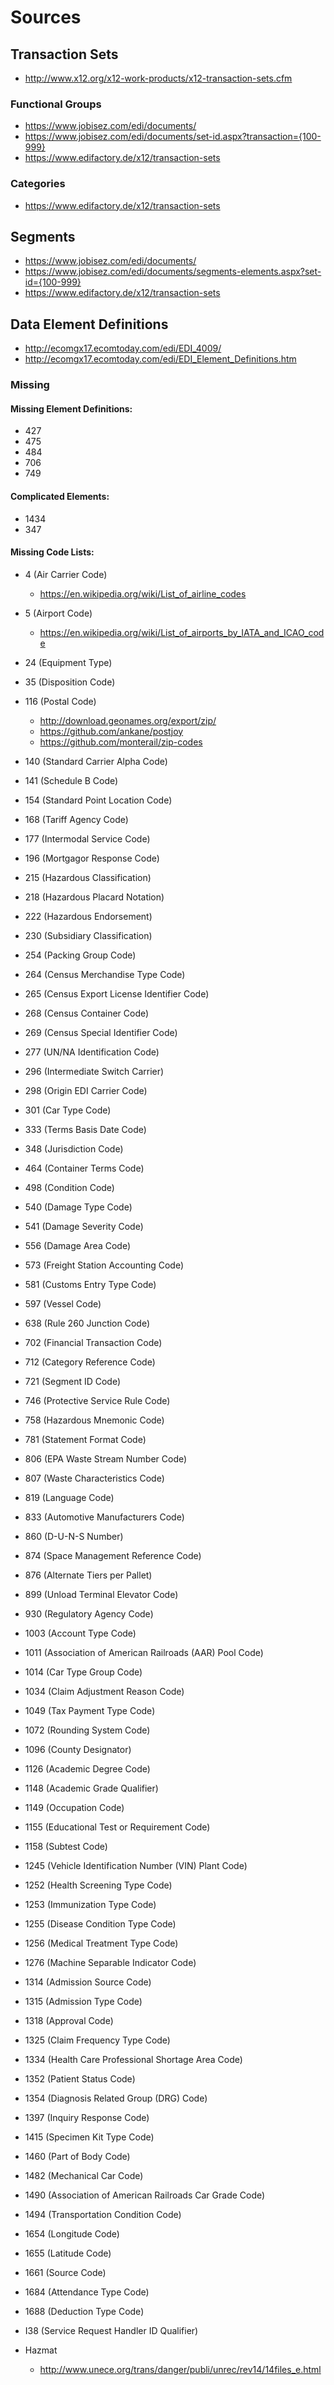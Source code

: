 # Sources

## Transaction Sets

- http://www.x12.org/x12-work-products/x12-transaction-sets.cfm

### Functional Groups

- https://www.jobisez.com/edi/documents/
- https://www.jobisez.com/edi/documents/set-id.aspx?transaction={100-999}
- https://www.edifactory.de/x12/transaction-sets

### Categories

- https://www.edifactory.de/x12/transaction-sets

## Segments

- https://www.jobisez.com/edi/documents/
- https://www.jobisez.com/edi/documents/segments-elements.aspx?set-id={100-999}
- https://www.edifactory.de/x12/transaction-sets

## Data Element Definitions

- http://ecomgx17.ecomtoday.com/edi/EDI_4009/
- http://ecomgx17.ecomtoday.com/edi/EDI_Element_Definitions.htm

### Missing

#### Missing Element Definitions:

- 427
- 475
- 484
- 706
- 749

#### Complicated Elements:

- 1434
- 347

#### Missing Code Lists:

- 4 (Air Carrier Code)
    - https://en.wikipedia.org/wiki/List_of_airline_codes
- 5 (Airport Code)
    - https://en.wikipedia.org/wiki/List_of_airports_by_IATA_and_ICAO_code
- 24 (Equipment Type)
- 35 (Disposition Code)
- 116 (Postal Code)
    - http://download.geonames.org/export/zip/
    - https://github.com/ankane/postjoy
    - https://github.com/monterail/zip-codes
- 140 (Standard Carrier Alpha Code)
- 141 (Schedule B Code)
- 154 (Standard Point Location Code)
- 168 (Tariff Agency Code)
- 177 (Intermodal Service Code)
- 196 (Mortgagor Response Code)
- 215 (Hazardous Classification)
- 218 (Hazardous Placard Notation)
- 222 (Hazardous Endorsement)
- 230 (Subsidiary Classification)
- 254 (Packing Group Code)
- 264 (Census Merchandise Type Code)
- 265 (Census Export License Identifier Code)
- 268 (Census Container Code)
- 269 (Census Special Identifier Code)
- 277 (UN/NA Identification Code)
- 296 (Intermediate Switch Carrier)
- 298 (Origin EDI Carrier Code)
- 301 (Car Type Code)
- 333 (Terms Basis Date Code)
- 348 (Jurisdiction Code)
- 464 (Container Terms Code)
- 498 (Condition Code)
- 540 (Damage Type Code)
- 541 (Damage Severity Code)
- 556 (Damage Area Code)
- 573 (Freight Station Accounting Code)
- 581 (Customs Entry Type Code)
- 597 (Vessel Code)
- 638 (Rule 260 Junction Code)
- 702 (Financial Transaction Code)
- 712 (Category Reference Code)
- 721 (Segment ID Code)
- 746 (Protective Service Rule Code)
- 758 (Hazardous Mnemonic Code)
- 781 (Statement Format Code)
- 806 (EPA Waste Stream Number Code)
- 807 (Waste Characteristics Code)
- 819 (Language Code)
- 833 (Automotive Manufacturers Code)
- 860 (D-U-N-S Number)
- 874 (Space Management Reference Code)
- 876 (Alternate Tiers per Pallet)
- 899 (Unload Terminal Elevator Code)
- 930 (Regulatory Agency Code)
- 1003 (Account Type Code)
- 1011 (Association of American Railroads (AAR) Pool Code)
- 1014 (Car Type Group Code)
- 1034 (Claim Adjustment Reason Code)
- 1049 (Tax Payment Type Code)
- 1072 (Rounding System Code)
- 1096 (County Designator)
- 1126 (Academic Degree Code)
- 1148 (Academic Grade Qualifier)
- 1149 (Occupation Code)
- 1155 (Educational Test or Requirement Code)
- 1158 (Subtest Code)
- 1245 (Vehicle Identification Number (VIN) Plant Code)
- 1252 (Health Screening Type Code)
- 1253 (Immunization Type Code)
- 1255 (Disease Condition Type Code)
- 1256 (Medical Treatment Type Code)
- 1276 (Machine Separable Indicator Code)
- 1314 (Admission Source Code)
- 1315 (Admission Type Code)
- 1318 (Approval Code)
- 1325 (Claim Frequency Type Code)
- 1334 (Health Care Professional Shortage Area Code)
- 1352 (Patient Status Code)
- 1354 (Diagnosis Related Group (DRG) Code)
- 1397 (Inquiry Response Code)
- 1415 (Specimen Kit Type Code)
- 1460 (Part of Body Code)
- 1482 (Mechanical Car Code)
- 1490 (Association of American Railroads Car Grade Code)
- 1494 (Transportation Condition Code)
- 1654 (Longitude Code)
- 1655 (Latitude Code)
- 1661 (Source Code)
- 1684 (Attendance Type Code)
- 1688 (Deduction Type Code)
- I38 (Service Request Handler ID Qualifier)

- Hazmat
  - http://www.unece.org/trans/danger/publi/unrec/rev14/14files_e.html

